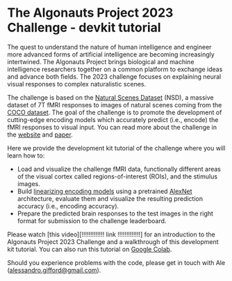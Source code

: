 # **The Algonauts Project 2023 Challenge - devkit tutorial**

The quest to understand the nature of human intelligence and engineer more advanced forms of artificial intelligence are becoming increasingly intertwined. The Algonauts Project brings biological and machine intelligence researchers together on a common platform to exchange ideas and advance both fields. The 2023 challenge focuses on explaining neural visual responses to complex naturalistic scenes.

The challenge is based on the [Natural Scenes Dataset][nsd] (NSD), a massive dataset of 7T fMRI responses to images of natural scenes coming from the [COCO dataset][coco]. The goal of the challenge is to promote the development of cutting-edge encoding models which accurately predict (i.e., encode) the fMRI responses to visual input. You can read more about the challenge in the [website][web] and [paper][paper].

Here we provide the development kit tutorial of the challenge where you will learn how to:
* Load and visualize the challenge fMRI data, functionally different areas of the visual cortex called regions-of-interest (ROIs), and the stimulus images.
* Build [linearizing encoding models][encoding] using a pretrained [AlexNet][alexnet] architecture, evaluate them and visualize the resulting prediction accuracy (i.e., encoding accuracy).
* Prepare the predicted brain responses to the test images in the right format for submission to the challenge leaderboard.

Please watch [this video][!!!!!!!!!!!!! link !!!!!!!!!!!!!] for an introduction to the Algonauts Project 2023 Challenge and a walkthrough of this development kit tutorial. You can also run this tutorial on [Google Colab][colab].

Should you experience problems with the code, please get in touch with Ale (alessandro.gifford@gmail.com).

[nsd]: https://doi.org/10.1038/s41593-021-00962-x
[coco]: https://cocodataset.org/#home
[web]: http://algonauts.csail.mit.edu
[paper]: https://arxiv.org/abs/2301.03198
[encoding]: https://www.sciencedirect.com/science/article/pii/S1053811910010657
[alexnet]: https://arxiv.org/abs/1404.5997
[colab]: https://colab.research.google.com/drive/1bLJGP3bAo_hAOwZPHpiSHKlt97X9xsUw?usp=share_link
